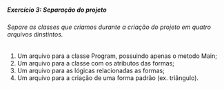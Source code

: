##### Exercício 3: Separação do projeto

###### Separe as classes que criamos durante a criação do projeto em quatro arquivos dinstintos.

1. Um arquivo para a classe Program, possuindo apenas o metodo Main;
2. Um arquivo para a classe com os atributos das formas;
3. Um arquivo para as lógicas relacionadas as formas;
4. Um arquivo para a criação de uma forma padrão (ex. triângulo).